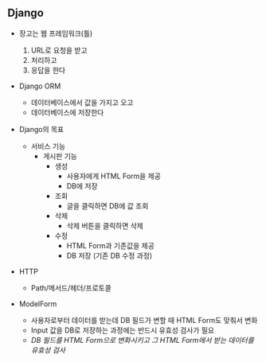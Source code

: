 ## Django 

* 장고는 웹 프레임워크(틀)
  1. URL로 요청을 받고
  2. 처리하고
  3. 응답을 한다



* Django ORM
  * 데이터베이스에서 값을 가지고 오고
  * 데이터베이스에 저장한다



* Django의 목표
  * 서비스 기능
    * 게시판 기능
      * 생성
        * 사용자에게 HTML Form을 제공
        * DB에 저장
      * 조회
        * 글을 클릭하면 DB에 값 조회
      * 삭제
        * 삭제 버튼을 클릭하면 삭제
      * 수정
        * HTML Form과 기존값을 제공
        * DB 저장 (기존 DB 수정 과정)



* HTTP
  * Path/메서드/헤더/프로토콜



* ModelForm
  * 사용자로부터 데이터를 받는데 DB 필드가 변할 때 HTML Form도 맞춰서 변화
  * Input 값을 DB로 저장하는 과정에는 반드시 유효성 검사가 필요
  * *DB 필드를 HTML Form으로 변화시키고 그 HTML Form에서 받는 데이터를 유효성 검사*

